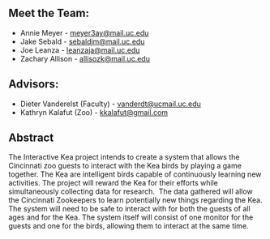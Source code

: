 ## Meet the Team:
* Annie Meyer - meyer3ay@mail.uc.edu
* Jake Sebald - sebaldjm@mail.uc.edu
* Joe Leanza - leanzaja@mail.uc.edu
* Zachary Allison - allisozk@mail.uc.edu

## Advisors:
* Dieter Vanderelst (Faculty) - vanderdt@ucmail.uc.edu
* Kathryn  Kalafut (Zoo) - kkalafut@gmail.com

## Abstract
The Interactive Kea project intends to create a system that allows the Cincinnati zoo guests to interact with the Kea birds by playing a game together. The Kea are intelligent birds capable of continuously learning new activities. The project will reward the Kea for their efforts while simultaneously collecting data for research.  The data gathered will allow the Cincinnati Zookeepers to learn potentially new things regarding the Kea. The system will need to be safe to interact with for both the guests of all ages and for the Kea. The system itself will consist of one monitor for the guests and one for the birds, allowing them to interact at the same time.
 
